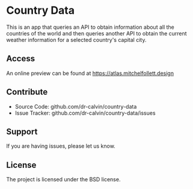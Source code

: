 Country Data
========

This is an app that queries an API to obtain information about all the countries of the world 
and then queries another API to obtain the current weather information for a selected country's 
capital city.


Access
------------

An online preview can be found at https://atlas.mitchelfollett.design

Contribute
----------

- Source Code: github.com/dr-calvin/country-data
- Issue Tracker: github.com/dr-calvin/country-data/issues

Support
-------

If you are having issues, please let us know.


License
-------

The project is licensed under the BSD license.
